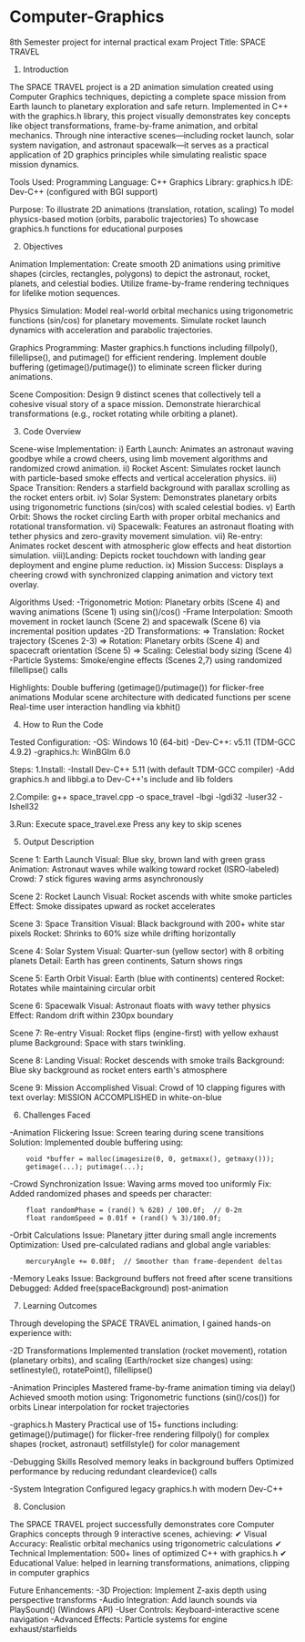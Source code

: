 # Computer-Graphics
8th Semester project for internal practical exam
Project Title: SPACE TRAVEL


1. Introduction


The SPACE TRAVEL project is a 2D animation simulation created using Computer Graphics techniques, depicting a complete space mission from Earth launch to planetary exploration and safe return. Implemented in C++ with the graphics.h library, this project visually demonstrates key concepts like object transformations, frame-by-frame animation, and orbital mechanics. Through nine interactive scenes—including rocket launch, solar system navigation, and astronaut spacewalk—it serves as a practical application of 2D graphics principles while simulating realistic space mission dynamics.

Tools Used:
Programming Language: C++
Graphics Library: graphics.h
IDE: Dev-C++ (configured with BGI support)

Purpose:
To illustrate 2D animations (translation, rotation, scaling)
To model physics-based motion (orbits, parabolic trajectories)
To showcase graphics.h functions for educational purposes




2. Objectives


Animation Implementation:
Create smooth 2D animations using primitive shapes (circles, rectangles, polygons) to depict the astronaut, rocket, planets, and celestial bodies.
Utilize frame-by-frame rendering techniques for lifelike motion sequences.

Physics Simulation:
Model real-world orbital mechanics using trigonometric functions (sin/cos) for planetary movements.
Simulate rocket launch dynamics with acceleration and parabolic trajectories.

Graphics Programming:
Master graphics.h functions including fillpoly(), fillellipse(), and putimage() for efficient rendering.
Implement double buffering (getimage()/putimage()) to eliminate screen flicker during animations.

Scene Composition:
Design 9 distinct scenes that collectively tell a cohesive visual story of a space mission.
Demonstrate hierarchical transformations (e.g., rocket rotating while orbiting a planet).




3. Code Overview


Scene-wise Implementation:
i)   Earth Launch: Animates an astronaut waving goodbye while a crowd cheers, using limb movement algorithms and randomized crowd animation.
ii)  Rocket Ascent: Simulates rocket launch with particle-based smoke effects and vertical acceleration physics.
iii) Space Transition: Renders a starfield background with parallax scrolling as the rocket enters orbit.
iv)  Solar System: Demonstrates planetary orbits using trigonometric functions (sin/cos) with scaled celestial bodies.
v)   Earth Orbit: Shows the rocket circling Earth with proper orbital mechanics and rotational transformation.
vi)  Spacewalk: Features an astronaut floating with tether physics and zero-gravity movement simulation.
vii) Re-entry: Animates rocket descent with atmospheric glow effects and heat distortion simulation.
viii)Landing: Depicts rocket touchdown with landing gear deployment and engine plume reduction.
ix)  Mission Success: Displays a cheering crowd with synchronized clapping animation and victory text overlay.

Algorithms Used:
-Trigonometric Motion: Planetary orbits (Scene 4) and waving animations (Scene 1) using sin()/cos()
-Frame Interpolation: Smooth movement in rocket launch (Scene 2) and spacewalk (Scene 6) via incremental position updates
-2D Transformations:
	=> Translation: Rocket trajectory (Scenes 2-3)
	=> Rotation: Planetary orbits (Scene 4) and spacecraft orientation (Scene 5)
	=> Scaling: Celestial body sizing (Scene 4)
-Particle Systems: Smoke/engine effects (Scenes 2,7) using randomized fillellipse() calls

Highlights:
Double buffering (getimage()/putimage()) for flicker-free animations
Modular scene architecture with dedicated functions per scene
Real-time user interaction handling via kbhit()




4. How to Run the Code


Tested Configuration:
-OS: Windows 10 (64-bit)
-Dev-C++: v5.11 (TDM-GCC 4.9.2)
-graphics.h: WinBGIm 6.0

Steps:
1.Install:
	-Install Dev-C++ 5.11 (with default TDM-GCC compiler)
	-Add graphics.h and libbgi.a to Dev-C++'s include and lib folders

2.Compile:
	g++ space_travel.cpp -o space_travel -lbgi -lgdi32 -luser32 -lshell32

3.Run:
	Execute space_travel.exe
	Press any key to skip scenes




5. Output Description


Scene 1: Earth Launch
	Visual: Blue sky, brown land with green grass
	Animation: Astronaut waves while walking toward rocket (ISRO-labeled)
	Crowd: 7 stick figures waving arms asynchronously

Scene 2: Rocket Launch
	Visual: Rocket ascends with white smoke particles
	Effect: Smoke dissipates upward as rocket accelerates

Scene 3: Space Transition
	Visual: Black background with 200+ white star pixels
	Rocket: Shrinks to 60% size while drifting horizontally

Scene 4: Solar System
	Visual: Quarter-sun (yellow sector) with 8 orbiting planets
	Detail: Earth has green continents, Saturn shows rings

Scene 5: Earth Orbit
	Visual: Earth (blue with continents) centered
	Rocket: Rotates while maintaining circular orbit

Scene 6: Spacewalk
	Visual: Astronaut floats with wavy tether physics
	Effect: Random drift within 230px boundary

Scene 7: Re-entry
	Visual: Rocket flips (engine-first) with yellow exhaust plume
	Background: Space with stars twinkling.

Scene 8: Landing
	Visual: Rocket descends with smoke trails
	Background: Blue sky background as rocket enters earth's atmosphere

Scene 9: Mission Accomplished
	Visual: Crowd of 10 clapping figures with text overlay:
	MISSION ACCOMPLISHED in white-on-blue



6. Challenges Faced


-Animation Flickering
	Issue: Screen tearing during scene transitions
	Solution: Implemented double buffering using:

		void *buffer = malloc(imagesize(0, 0, getmaxx(), getmaxy()));
		getimage(...); putimage(...);

-Crowd Synchronization
	Issue: Waving arms moved too uniformly
	Fix: Added randomized phases and speeds per character:

		float randomPhase = (rand() % 628) / 100.0f;  // 0-2π
		float randomSpeed = 0.01f + (rand() % 3)/100.0f;

-Orbit Calculations
	Issue: Planetary jitter during small angle increments
	Optimization: Used pre-calculated radians and global angle variables:

		mercuryAngle += 0.08f;  // Smoother than frame-dependent deltas

-Memory Leaks
	Issue: Background buffers not freed after scene transitions
	Debugged: Added free(spaceBackground) post-animation





7. Learning Outcomes


Through developing the SPACE TRAVEL animation, I gained hands-on experience with:

-2D Transformations
	Implemented translation (rocket movement), rotation (planetary orbits), and scaling (Earth/rocket size changes) using:
		setlinestyle(), rotatePoint(), fillellipse()

-Animation Principles
	Mastered frame-by-frame animation timing via delay()
	Achieved smooth motion using:
		Trigonometric functions (sin()/cos()) for orbits
		Linear interpolation for rocket trajectories

-graphics.h Mastery
	Practical use of 15+ functions including:
		getimage()/putimage() for flicker-free rendering
		fillpoly() for complex shapes (rocket, astronaut)
		setfillstyle() for color management

-Debugging Skills
	Resolved memory leaks in background buffers
	Optimized performance by reducing redundant cleardevice() calls

-System Integration
	Configured legacy graphics.h with modern Dev-C++




8. Conclusion


The SPACE TRAVEL project successfully demonstrates core Computer Graphics concepts through 9 interactive scenes, achieving:
	✔ Visual Accuracy: Realistic orbital mechanics using trigonometric calculations
	✔ Technical Implementation: 500+ lines of optimized C++ with graphics.h
	✔ Educational Value: helped in learning transformations, animations, clipping in computer graphics

Future Enhancements:
	-3D Projection: Implement Z-axis depth using perspective transforms
	-Audio Integration: Add launch sounds via PlaySound() (Windows API)
	-User Controls: Keyboard-interactive scene navigation
	-Advanced Effects: Particle systems for engine exhaust/starfields

